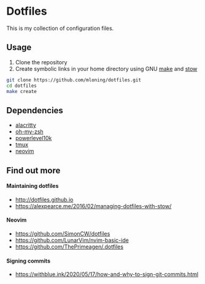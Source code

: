 # Dotfiles

This is my collection of configuration files.

## Usage

1. Clone the repository 
1. Create symbolic links in your home directory using GNU [make](https://www.gnu.org/software/make/manual/make.html) and [stow](https://www.gnu.org/software/stow/)

```bash
git clone https://github.com/mloning/dotfiles.git
cd dotfiles
make create
```

## Dependencies

* [alacritty](https://alacritty.org)
* [oh-my-zsh](https://ohmyz.sh)
* [powerlevel10k](https://github.com/romkatv/powerlevel10k)
* [tmux](https://github.com/tmux/tmux)
* [neovim](https://neovim.io)

## Find out more

#### Maintaining dotfiles

* http://dotfiles.github.io
* https://alexpearce.me/2016/02/managing-dotfiles-with-stow/

#### Neovim

* https://github.com/SimonCW/dotfiles
* https://github.com/LunarVim/nvim-basic-ide
* https://github.com/ThePrimeagen/.dotfiles

#### Signing commits

* https://withblue.ink/2020/05/17/how-and-why-to-sign-git-commits.html
